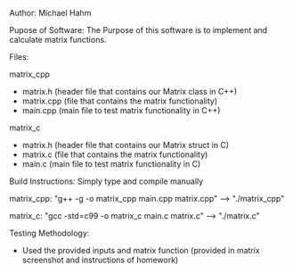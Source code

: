 Author: Michael Hahm

Pupose of Software: The Purpose of this software is to implement 
and calculate matrix functions.

Files:

matrix_cpp
- matrix.h (header file that contains our Matrix class in C++)
- matrix.cpp (file that contains the matrix functionality)
- main.cpp (main file to test matrix functionality in C++)

matrix_c
- matrix.h (header file that contains our Matrix struct in C)
- matrix.c (file that contains the matrix functionality)
- main.c (main file to test matrix functionality in C)

Build Instructions:
Simply type and compile manually

matrix_cpp: "g++ -g -o matrix_cpp main.cpp matrix.cpp" --> "./matrix_cpp"

matrix_c: "gcc -std=c99 -o matrix_c main.c matrix.c" --> "./matrix.c"

Testing Methodology:
- Used the provided inputs and matrix function (provided in matrix
screenshot and instructions of homework)
